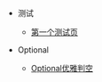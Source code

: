 - 测试

  - [第一个测试页](desgin-pattern/测试页面.md)

- Optional
  - [Optional优雅判空](desgin-pattern/Optional优雅判空.md)

